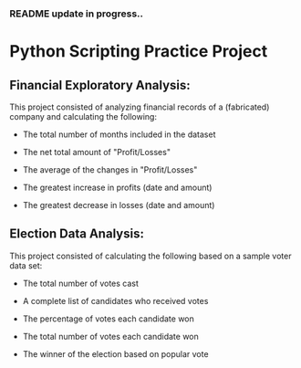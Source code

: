 ### README update in progress..
# Python Scripting Practice Project

## Financial Exploratory Analysis: 

This project consisted of analyzing financial records of a (fabricated) company and calculating the following:
  * The total number of months included in the dataset

  * The net total amount of "Profit/Losses"

  * The average of the changes in "Profit/Losses"

  * The greatest increase in profits (date and amount)

  * The greatest decrease in losses (date and amount) 
  
## Election Data Analysis:

This project consisted of calculating the following based on a sample voter data set: 

  * The total number of votes cast

  * A complete list of candidates who received votes

  * The percentage of votes each candidate won

  * The total number of votes each candidate won

  * The winner of the election based on popular vote


